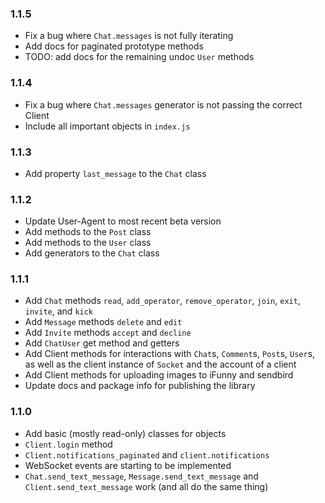 ### 1.1.5
- Fix a bug where `Chat.messages` is not fully iterating
- Add docs for paginated prototype methods
- TODO: add docs for the remaining undoc `User` methods

### 1.1.4
- Fix a bug where `Chat.messages` generator is not passing the correct Client
- Include all important objects in `index.js`

### 1.1.3
- Add property `last_message` to the `Chat` class

### 1.1.2
- Update User-Agent to most recent beta version
- Add methods to the `Post` class
- Add methods to the `User` class
- Add generators to the `Chat` class

### 1.1.1
- Add `Chat` methods `read`, `add_operator`, `remove_operator`, `join`, `exit`, `invite`, and `kick`
- Add `Message` methods `delete` and `edit`
- Add `Invite` methods `accept` and `decline`
- Add `ChatUser` get method and getters
- Add Client methods for interactions with `Chat`s, `Comment`s, `Post`s, `User`s, as well as the client instance of `Socket` and the account of a client
- Add Client methods for uploading images to iFunny and sendbird
- Update docs and package info for publishing the library

### 1.1.0
- Add basic (mostly read-only) classes for objects
- `Client.login` method
- `Client.notifications_paginated` and `client.notifications`
- WebSocket events are starting to be implemented
- `Chat.send_text_message`, `Message.send_text_message` and `Client.send_text_message` work (and all do the same thing)
